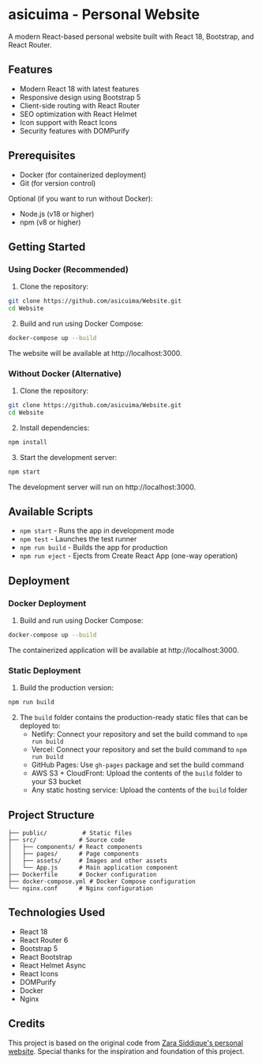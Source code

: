 # asicuima - Personal Website

A modern React-based personal website built with React 18, Bootstrap, and React Router.

## Features

- Modern React 18 with latest features
- Responsive design using Bootstrap 5
- Client-side routing with React Router
- SEO optimization with React Helmet
- Icon support with React Icons
- Security features with DOMPurify

## Prerequisites

- Docker (for containerized deployment)
- Git (for version control)

Optional (if you want to run without Docker):
- Node.js (v18 or higher)
- npm (v8 or higher)

## Getting Started

### Using Docker (Recommended)

1. Clone the repository:
```bash
git clone https://github.com/asicuima/Website.git
cd Website
```

2. Build and run using Docker Compose:
```bash
docker-compose up --build
```

The website will be available at http://localhost:3000.

### Without Docker (Alternative)

1. Clone the repository:
```bash
git clone https://github.com/asicuima/Website.git
cd Website
```

2. Install dependencies:
```bash
npm install
```

3. Start the development server:
```bash
npm start
```
The development server will run on http://localhost:3000.

## Available Scripts

- `npm start` - Runs the app in development mode
- `npm test` - Launches the test runner
- `npm run build` - Builds the app for production
- `npm run eject` - Ejects from Create React App (one-way operation)

## Deployment

### Docker Deployment

1. Build and run using Docker Compose:
```bash
docker-compose up --build
```

The containerized application will be available at http://localhost:3000.

### Static Deployment

1. Build the production version:
```bash
npm run build
```

2. The `build` folder contains the production-ready static files that can be deployed to:
   - Netlify: Connect your repository and set the build command to `npm run build`
   - Vercel: Connect your repository and set the build command to `npm run build`
   - GitHub Pages: Use `gh-pages` package and set the build command
   - AWS S3 + CloudFront: Upload the contents of the `build` folder to your S3 bucket
   - Any static hosting service: Upload the contents of the `build` folder

## Project Structure

```
├── public/          # Static files
├── src/            # Source code
│   ├── components/ # React components
│   ├── pages/      # Page components
│   ├── assets/     # Images and other assets
│   └── App.js      # Main application component
├── Dockerfile      # Docker configuration
├── docker-compose.yml # Docker Compose configuration
└── nginx.conf      # Nginx configuration
```

## Technologies Used

- React 18
- React Router 6
- Bootstrap 5
- React Bootstrap
- React Helmet Async
- React Icons
- DOMPurify
- Docker
- Nginx

## Credits

This project is based on the original code from [Zara Siddique's personal website](https://github.com/zarasiddique). Special thanks for the inspiration and foundation of this project.

